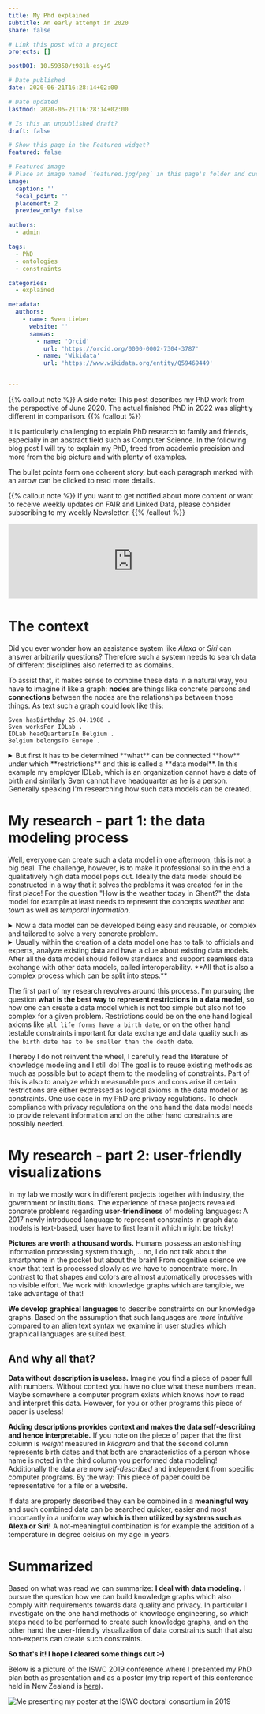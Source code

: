 ```yaml
---
title: My Phd explained
subtitle: An early attempt in 2020
share: false

# Link this post with a project
projects: []

postDOI: 10.59350/t981k-esy49

# Date published
date: 2020-06-21T16:28:14+02:00

# Date updated
lastmod: 2020-06-21T16:28:14+02:00

# Is this an unpublished draft?
draft: false

# Show this page in the Featured widget?
featured: false

# Featured image
# Place an image named `featured.jpg/png` in this page's folder and customize its options here.
image:
  caption: ''
  focal_point: ''
  placement: 2
  preview_only: false

authors:
  - admin

tags:
  - PhD
  - ontologies
  - constraints

categories:
  - explained

metadata:
  authors:
    - name: Sven Lieber
      website: ''
      sameas:
        - name: 'Orcid'
          url: 'https://orcid.org/0000-0002-7304-3787'
        - name: 'Wikidata'
          url: 'https://www.wikidata.org/entity/Q59469449'


---
```



{{% callout note %}} A side note: This post describes my PhD work from the perspective of June 2020. The actual finished PhD in 2022 was slightly different in comparison. {{% /callout %}}

It is particularly challenging to explain PhD research to family and friends,
especially in an abstract field such as Computer Science.
In the following blog post I will try to explain my PhD,
freed from academic precision and more from the big picture and with plenty of examples.

<!--more-->

The bullet points form one coherent story,
but each paragraph marked with an arrow can be clicked to read more details.

{{% callout note %}}
If you want to get notified about more content or want to receive weekly updates on FAIR and Linked Data,
please consider subscribing to my weekly Newsletter.
{{% /callout %}}
<iframe src="https://fairdata.substack.com/embed" width="100%" style="border:1px solid #EEE; background:white;" frameborder="0" scrolling="no"></iframe>


# The context

Did you ever wonder how an assistance system like *Alexa* or *Siri*
can answer arbitrarily questions?
Therefore such a system needs to search data of different disciplines
also referred to as domains.

To assist that, it makes sense to combine these data in a natural way,
you have to imagine it like a graph:
**nodes** are things like concrete persons and **connections**
between the nodes are the relationships between those things.
As text such a graph could look like this:

```
Sven hasBirthday 25.04.1988 .
Sven worksFor IDLab .
IDLab headQuartersIn Belgium .
Belgium belongsTo Europe .
```

<details>
<summary>
But first it has to be determined **what** can be connected **how** under which **restrictions**
and this is called a **data model**.
In this example my employer IDLab, which is an organization cannot have a date of birth
and similarly Sven cannot have headquarter as he is a person.
Generally speaking I'm researching how such data models can be created.
</summary>
Data modeling is nothing new, but in contrast to the past
where data was modeled for a single database or a single computer program
we make use of the world wide web.
Each concept and every relationship such as `person` and `headQuartersIn`
but also concrete data itself like `Sven` or `Belgium`
gets an own web address!
Thereby they are globally unique identifiable and computer programs
as well as users can look up the concept or the information!
This could look like on the following page: https://sven-lieber.org/profile
</details>

# My research - part 1: the data modeling process

Well, everyone can create such a data model in one afternoon,
this is not a big deal.
The challenge, however, is to make it professional so 
in the end a qualitatively high data model pops out.
Ideally the data model should be constructed in a way
that it solves the problems it was created for in the first place!
For the question "How is the weather today in Ghent?"
the data model for example at least needs to represent
the concepts *weather* and *town* as well as *temporal information*.

<details>
<summary>
Now a data model can be developed being easy and reusable,
or complex and tailored to solve a very concrete problem.
</summary>
An example of an easy and reusable data model:
if you google any business, Google will show you on the right
within an infobox what the opening hours or the founding year of that business is.
Among others, Google can do this because the website owners used
a standardized data model to mark information in their website.
Not much precision is needed as the information is mainly shown to humans.
In contrast to this, in *biomedical* science very complex data models
following logical rules are created which are very precise such that also
computer programs can "understand it".
</details>

<details>
<summary>
Usually within the creation of a data model one has to
talk to officials and experts, analyze existing data
and have a clue about existing data models.
After all the data model should follow standards and
support seamless data exchange with other data models, called interoperability.
**All that is also a complex process which can be split into steps.**
</summary>
By the way, this is the same for professional software engineering.
A measurable process subject to optimization distinguishes
software engineering from the simple act of *programming*.
</details>

The first part of my research revolves around this process.
I'm pursuing the question **what is the best way to represent restrictions in a data model**,
so how one can create a data model which is not too simple but also not too complex for a given problem.
Restrictions could be on the one hand logical axioms like `all life forms have a birth date`,
or on the other hand testable constraints important for data exchange and data quality such as `the birth date has to be smaller than the death date`.

Thereby I do not reinvent the wheel,
I carefully read the literature of knowledge modeling and I still do!
The goal is to reuse existing methods as much as possible
but to adapt them to the modeling of constraints.
Part of this is also to analyze which measurable pros and cons arise
if certain restrictions are either expressed as
logical axioms in the data model or as constraints.
One use case in my PhD are privacy regulations.
To check compliance with privacy regulations on the one hand
the data model needs to provide relevant information
and on the other hand constraints are possibly needed.

# My research - part 2: user-friendly visualizations

In my lab we mostly work in different projects together with industry, the government or institutions.
The experience of these projects revealed concrete problems regarding **user-friendliness** of modeling languages:
A 2017 newly introduced language to represent constraints in graph data models is text-based,
user have to first learn it which might be tricky!

**Pictures are worth a thousand words.**
Humans possess an astonishing information processing system though, ..
no, I do not talk about the smartphone in the pocket but about the brain!
From cognitive science we know that text is processed slowly as we have to concentrate more.
In contrast to that shapes and colors are almost automatically processes
with no visible effort.
We work with knowledge graphs which are tangible, we take advantage of that!

**We develop graphical languages** to describe constraints on our knowledge graphs.
Based on the assumption that such languages are *more intuitive* compared to an alien text syntax
we examine in user studies which graphical languages are suited best.

## And why all that?

**Data without description is useless.**
Imagine you find a piece of paper full with numbers.
Without context you have no clue what these numbers mean.
Maybe somewhere a computer program exists which knows how to
read and interpret this data.
However, for you or other programs this piece of paper is useless!

**Adding descriptions provides context and makes the data self-describing
and hence interpretable.**
If you note on the piece of paper that the first column is *weight* measured in *kilogram*
and that the second column represents birth dates
and that both are characteristics of a person
whose name is noted in the third column you performed data modeling!
Additionally the data are now *self-described* and
independent from specific computer programs.
By the way: This piece of paper could be representative for a file or a website.

If data are properly described they can be combined in a **meaningful way**
and such combined data can be searched quicker, easier and most importantly
in a uniform way **which is then utilized by systems such as Alexa or Siri!**
A not-meaningful combination is for example the addition
of a temperature in degree celsius on my age in years.

# Summarized

Based on what was read we can summarize:
**I deal with data modeling.**
I pursue the question how we can build knowledge graphs which also comply with
requirements towards data quality and privacy.
In particular I investigate on the one hand methods of knowledge engineering,
so which steps need to be performed to create such knowledge graphs,
and on the other hand the user-friendly visualization of data constraints
such that also non-experts can create such constraints.

**So that's it!
I hope I cleared some things out :-)**

Below is a picture of the ISWC 2019 conference
where I presented my PhD plan both as presentation and as a poster (my trip report of this conference held in New Zealand is [here](https://sven-lieber.org/en/2019/11/05/iswc-2019/)).

![Me presenting my poster at the ISWC doctoral consortium in 2019](/iswc-2019/2019-11-05-iswc-poster-sven.jpg)

